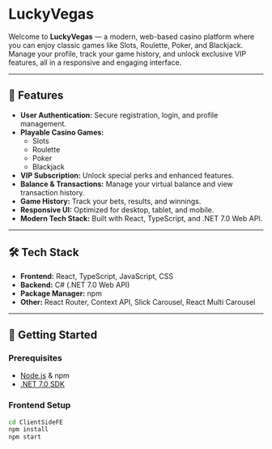 # LuckyVegas

Welcome to **LuckyVegas** — a modern, web-based casino platform where you can enjoy classic games like Slots, Roulette, Poker, and Blackjack. Manage your profile, track your game history, and unlock exclusive VIP features, all in a responsive and engaging interface.

---

## 🎲 Features

- **User Authentication:** Secure registration, login, and profile management.
- **Playable Casino Games:**  
  - Slots  
  - Roulette  
  - Poker  
  - Blackjack
- **VIP Subscription:** Unlock special perks and enhanced features.
- **Balance & Transactions:** Manage your virtual balance and view transaction history.
- **Game History:** Track your bets, results, and winnings.
- **Responsive UI:** Optimized for desktop, tablet, and mobile.
- **Modern Tech Stack:** Built with React, TypeScript, and .NET 7.0 Web API.

---

## 🛠️ Tech Stack

- **Frontend:** React, TypeScript, JavaScript, CSS
- **Backend:** C# (.NET 7.0 Web API)
- **Package Manager:** npm
- **Other:** React Router, Context API, Slick Carousel, React Multi Carousel

---

## 🚀 Getting Started

### Prerequisites

- [Node.js](https://nodejs.org/) & npm
- [.NET 7.0 SDK](https://dotnet.microsoft.com/en-us/download/dotnet/7.0)

### Frontend Setup

```bash
cd ClientSideFE
npm install
npm start
